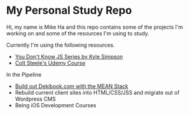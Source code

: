 # My Personal Study Repo
Hi, my name is Mike Ha and this repo contains some of the projects I'm working on and some of the resources I'm using to study.

Currently I'm using the following resources.
* [You Don't Know JS Series by Kyle Simpson](https://github.com/getify/You-Dont-Know-JS)
* [Colt Steele's Udemy Course](https://www.udemy.com/the-web-developer-bootcamp)

In the Pipeline
* [Build out Dekibook.com with the MEAN Stack](https://www.dekibook.com)
* Rebuild current client sites into HTML/CSS/JSS and migrate out of Wordpress CMS
* Being iOS Development Courses
